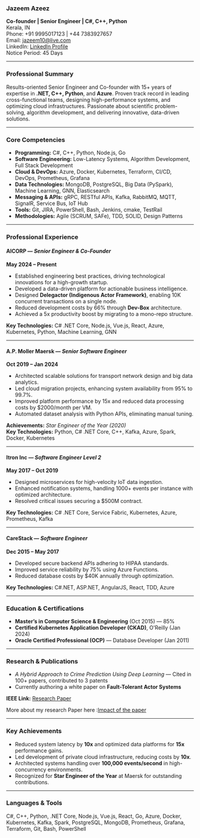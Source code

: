 ### Jazeem Azeez  
**Co-founder | Senior Engineer | C#, C++, Python**  
Kerala, IN  
Phone: +91 9995017123 | +44 7383927657  
Email: jazeem10@live.com  
LinkedIn: [LinkedIn Profile](https://www.linkedin.com/in/jazeem-azeez-1736a5109/)  
Notice Period: 45 Days

---

### **Professional Summary**  
Results-oriented Senior Engineer and Co-founder with 15+ years of expertise in **.NET, C++, Python**, and **Azure**. Proven track record in leading cross-functional teams, designing high-performance systems, and optimizing cloud infrastructures. Passionate about scientific problem-solving, algorithm development, and delivering innovative, data-driven solutions.

---

### **Core Competencies**  
- **Programming:** C#, C++, Python, Node.js, Go  
- **Software Engineering:** Low-Latency Systems, Algorithm Development, Full Stack Development  
- **Cloud & DevOps:** Azure, Docker, Kubernetes, Terraform, CI/CD, DevOps, Prometheus, Grafana  
- **Data Technologies:** MongoDB, PostgreSQL, Big Data (PySpark), Machine Learning, GNN, Elasticsearch  
- **Messaging & APIs:** gRPC, RESTful APIs, Kafka, RabbitMQ, MQTT, SignalR, Service Bus, IoT Hub  
- **Tools:** Git, JIRA, PowerShell, Bash, Jenkins, cmake, TestRail  
- **Methodologies:** Agile (SCRUM, SAFe), TDD, SOLID, Design Patterns  

---

### **Professional Experience**  

#### **AICORP** — *Senior Engineer & Co-Founder*  
**May 2024 – Present**  
- Established engineering best practices, driving technological innovations for a high-growth startup.  
- Developed a data-driven platform for actionable business intelligence.  
- Designed **Delegactor (Indigenous Actor Framework)**, enabling 10K concurrent transactions on a single node.  
- Reduced development costs by 66% through **Dev-Box** architecture.  
- Achieved a 5x productivity boost by migrating to a mono-repo structure.

**Key Technologies:** C# .NET Core, Node.js, Vue.js, React, Azure, Kubernetes, Python, Machine Learning, GNN

---

#### **A.P. Moller Maersk** — *Senior Software Engineer*  
**Oct 2019 – Jan 2024**  
- Architected scalable solutions for transport network design and big data analytics.  
- Led cloud migration projects, enhancing system availability from 95% to 99.7%.  
- Improved platform performance by 15x and reduced data processing costs by $2000/month per VM.  
- Automated dataset analysis with Python APIs, eliminating manual tuning.

**Achievements:** *Star Engineer of the Year (2020)*  
**Key Technologies:** Python, C# .NET Core, C++, Kafka, Azure, Spark, Docker, Kubernetes

---

#### **Itron Inc** — *Software Engineer Level 2*  
**May 2017 – Oct 2019**  
- Designed microservices for high-velocity IoT data ingestion.  
- Enhanced notification systems, handling 1000+ events per instance with optimized architecture.  
- Resolved critical issues securing a $500M contract.

**Key Technologies:** C# .NET Core, Service Fabric, Kubernetes, Azure, Prometheus, Kafka

---

#### **CareStack** — *Software Engineer*  
**Dec 2015 – May 2017**  
- Developed secure backend APIs adhering to HIPAA standards.  
- Improved service reliability by 75% using Azure Functions.  
- Reduced database costs by $40K annually through optimization.

**Key Technologies:** C#.NET, ASP.NET, AngularJS, React, TDD, Azure

---

### **Education & Certifications**  
- **Master’s in Computer Science & Engineering** (Oct 2015) — 85%  
- **Certified Kubernetes Application Developer (CKAD)**, O'Reilly (Jan 2024)  
- **Oracle Certified Professional (OCP)** — Database Developer (Jan 2011)

---

### **Research & Publications**  
- *A Hybrid Approach to Crime Prediction Using Deep Learning* — Cited in 100+ papers, contributed to 3 patents  
- Currently authoring a white paper on **Fault-Tolerant Actor Systems**  

**IEEE Link:** [Research Paper](https://ieeexplore.ieee.org/document/7275858)

More about my research Paper here :[Impact of the paper](https://github.com/jazeem-azeez/jazeem-azeez/blob/master/A%20Hybrid%20Approach%20to%20Crime%20Prediction%20Using%20Deep%20Learning.md)

---

### **Key Achievements**  
- Reduced system latency by **10x** and optimized data platforms for **15x** performance gains.  
- Led development of private cloud infrastructure, reducing costs by **10x**.  
- Architected systems handling over **100,000 events/second** in high-concurrency environments.  
- Recognized for **Star Engineer of the Year** at Maersk for outstanding contributions.

---

### **Languages & Tools**  
C#, C++, Python, .NET Core, Node.js, Vue.js, React, Go, Azure, Docker, Kubernetes, Kafka, Spark, PostgreSQL, MongoDB, Prometheus, Grafana, Terraform, Git, Bash, PowerShell

